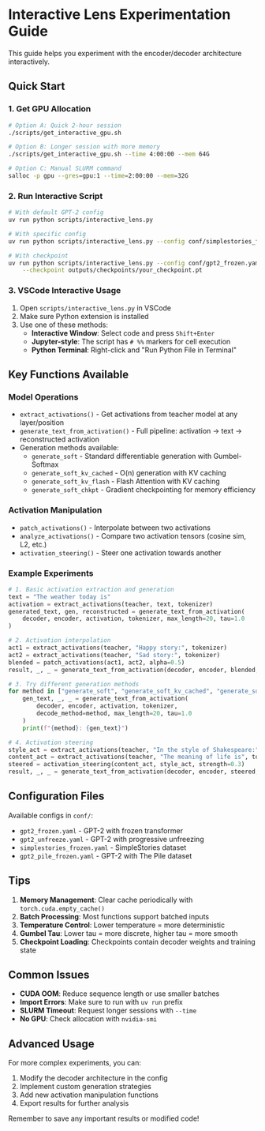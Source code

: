 # Interactive Lens Experimentation Guide

This guide helps you experiment with the encoder/decoder architecture interactively.

## Quick Start

### 1. Get GPU Allocation

```bash
# Option A: Quick 2-hour session
./scripts/get_interactive_gpu.sh

# Option B: Longer session with more memory
./scripts/get_interactive_gpu.sh --time 4:00:00 --mem 64G

# Option C: Manual SLURM command
salloc -p gpu --gres=gpu:1 --time=2:00:00 --mem=32G
```

### 2. Run Interactive Script

```bash
# With default GPT-2 config
uv run python scripts/interactive_lens.py

# With specific config
uv run python scripts/interactive_lens.py --config conf/simplestories_frozen.yaml

# With checkpoint
uv run python scripts/interactive_lens.py --config conf/gpt2_frozen.yaml \
    --checkpoint outputs/checkpoints/your_checkpoint.pt
```

### 3. VSCode Interactive Usage

1. Open `scripts/interactive_lens.py` in VSCode
2. Make sure Python extension is installed
3. Use one of these methods:
   - **Interactive Window**: Select code and press `Shift+Enter`
   - **Jupyter-style**: The script has `# %%` markers for cell execution
   - **Python Terminal**: Right-click and "Run Python File in Terminal"

## Key Functions Available

### Model Operations
- `extract_activations()` - Get activations from teacher model at any layer/position
- `generate_text_from_activation()` - Full pipeline: activation → text → reconstructed activation
- Generation methods available:
  - `generate_soft` - Standard differentiable generation with Gumbel-Softmax
  - `generate_soft_kv_cached` - O(n) generation with KV caching
  - `generate_soft_kv_flash` - Flash Attention with KV caching
  - `generate_soft_chkpt` - Gradient checkpointing for memory efficiency

### Activation Manipulation
- `patch_activations()` - Interpolate between two activations
- `analyze_activations()` - Compare two activation tensors (cosine sim, L2, etc.)
- `activation_steering()` - Steer one activation towards another

### Example Experiments

```python
# 1. Basic activation extraction and generation
text = "The weather today is"
activation = extract_activations(teacher, text, tokenizer)
generated_text, gen, reconstructed = generate_text_from_activation(
    decoder, encoder, activation, tokenizer, max_length=20, tau=1.0
)

# 2. Activation interpolation
act1 = extract_activations(teacher, "Happy story:", tokenizer)
act2 = extract_activations(teacher, "Sad story:", tokenizer)
blended = patch_activations(act1, act2, alpha=0.5)
result, _, _ = generate_text_from_activation(decoder, encoder, blended, tokenizer)

# 3. Try different generation methods
for method in ["generate_soft", "generate_soft_kv_cached", "generate_soft_kv_flash"]:
    gen_text, _, _ = generate_text_from_activation(
        decoder, encoder, activation, tokenizer, 
        decode_method=method, max_length=20, tau=1.0
    )
    print(f"{method}: {gen_text}")

# 4. Activation steering
style_act = extract_activations(teacher, "In the style of Shakespeare:", tokenizer)
content_act = extract_activations(teacher, "The meaning of life is", tokenizer)
steered = activation_steering(content_act, style_act, strength=0.3)
result, _, _ = generate_text_from_activation(decoder, encoder, steered, tokenizer)
```

## Configuration Files

Available configs in `conf/`:
- `gpt2_frozen.yaml` - GPT-2 with frozen transformer
- `gpt2_unfreeze.yaml` - GPT-2 with progressive unfreezing
- `simplestories_frozen.yaml` - SimpleStories dataset
- `gpt2_pile_frozen.yaml` - GPT-2 with The Pile dataset

## Tips

1. **Memory Management**: Clear cache periodically with `torch.cuda.empty_cache()`
2. **Batch Processing**: Most functions support batched inputs
3. **Temperature Control**: Lower temperature = more deterministic
4. **Gumbel Tau**: Lower tau = more discrete, higher tau = more smooth
5. **Checkpoint Loading**: Checkpoints contain decoder weights and training state

## Common Issues

- **CUDA OOM**: Reduce sequence length or use smaller batches
- **Import Errors**: Make sure to run with `uv run` prefix
- **SLURM Timeout**: Request longer sessions with `--time`
- **No GPU**: Check allocation with `nvidia-smi`

## Advanced Usage

For more complex experiments, you can:
1. Modify the decoder architecture in the config
2. Implement custom generation strategies
3. Add new activation manipulation functions
4. Export results for further analysis

Remember to save any important results or modified code!